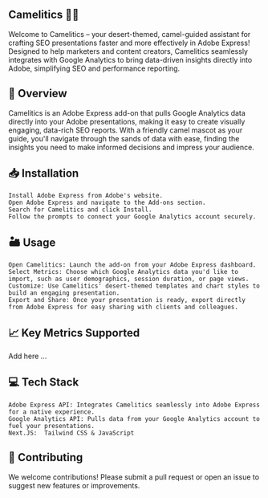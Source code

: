 ## Camelitics 🐫🌵

Welcome to Camelitics – your desert-themed, camel-guided assistant for crafting SEO presentations faster and more effectively in Adobe Express! 
Designed to help marketers and content creators, Camelitics seamlessly integrates with Google Analytics to bring data-driven insights directly into Adobe, 
simplifying SEO and performance reporting.

 ## 🌄 Overview

Camelitics is an Adobe Express add-on that pulls Google Analytics data directly into your Adobe presentations, 
making it easy to create visually engaging, data-rich SEO reports. 
With a friendly camel mascot as your guide, you'll navigate through the sands of data with ease, finding 
the insights you need to make informed decisions and impress your audience.


## 📥 Installation

    Install Adobe Express from Adobe's website.
    Open Adobe Express and navigate to the Add-ons section.
    Search for Camelitics and click Install.
    Follow the prompts to connect your Google Analytics account securely.

## 🏜️ Usage

    Open Camelitics: Launch the add-on from your Adobe Express dashboard.
    Select Metrics: Choose which Google Analytics data you'd like to import, such as user demographics, session duration, or page views.
    Customize: Use Camelitics' desert-themed templates and chart styles to build an engaging presentation.
    Export and Share: Once your presentation is ready, export directly from Adobe Express for easy sharing with clients and colleagues.

## 📈 Key Metrics Supported

  Add here ... 

 ## 💻 Tech Stack

    Adobe Express API: Integrates Camelitics seamlessly into Adobe Express for a native experience.
    Google Analytics API: Pulls data from your Google Analytics account to fuel your presentations.
    Next.JS:  Tailwind CSS & JavaScript
    

## 💬 Contributing
We welcome contributions! Please submit a pull request or open an issue to suggest new features or improvements.

